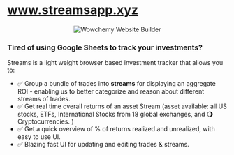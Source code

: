 # www.streamsapp.xyz
<p align="center"><img src="https://res.cloudinary.com/dl4murstw/image/upload/v1634716662/Screenshot_2021-10-20_at_3.57.35_PM_nxsbkx.png" alt="Wowchemy Website Builder"></p>

### Tired of using Google Sheets to track your investments?

Streams is a light weight browser based investment tracker that allows you to:
- :white_check_mark: Group a bundle of trades into **streams** for displaying an aggregate ROI - enabling us to better categorize and reason about different streams of trades.
- :white_check_mark: Get real time overall returns of an asset Stream (asset available: all US stocks, ETFs, International Stocks from 18 global exchanges, and :waning_gibbous_moon: Cryptocurrencies. )
- :white_check_mark: Get a quick overview of % of returns realized and unrealized, with easy to use UI.
- :white_check_mark: Blazing fast UI for updating and editing trades & streams.
